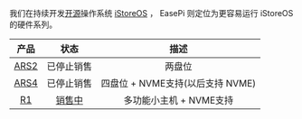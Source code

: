 我们在持续开发[开源](https://github.com/istoreos/istoreos)操作系统 [iStoreOS](/zh/guide/istoreos/) ， 
EasePi 则定位为更容易运行 iStoreOS 的硬件系列。

| 产品 | 状态 | 描述 |
| :----: | :----: |  :----: |
| [ARS2](/zh/guide/easepi-ars2/) | 已停止销售 | 两盘位 |
| [ARS4](/zh/guide/easepi-ars4/) | 已停止销售 | 四盘位 + NVME支持(以后支持 NVME) |
| [R1](/zh/guide/easepi-r1/) | [销售中](https://item.taobao.com/item.htm?ft=t&id=851159153974) | 多功能小主机 + NVME支持 |